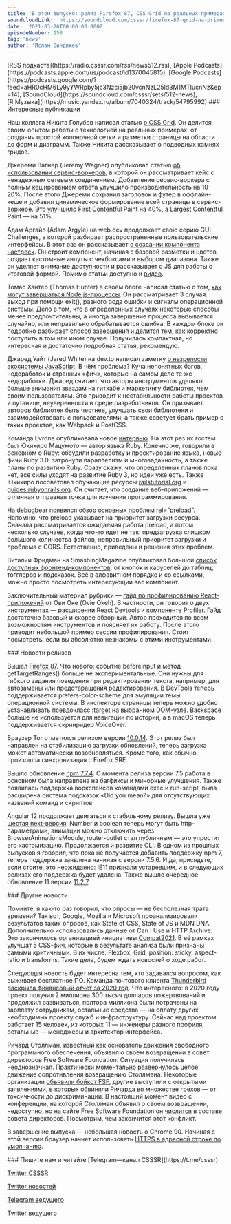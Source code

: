 ```yaml
---
title: 'В этом выпуске: релиз Firefox 87, CSS Grid на реальных примерах, «смерть» Node.js-процессов, использование Service Worker API, большая проблема JS-библиотек, инициатива Compat2021 и возвращение Столлмана в Free Software Foundation.'
soundcloudLink: 'https://soundcloud.com/csssr/firefox-87-grid-na-primerakh-smert-nodejs-protsessov-problema-js-bibliotek-compat2021'
date: '2021-03-26T00:00:00.000Z'
episodeNumber: 158
tag: 'news'
author: 'Ислам Виндижев'
---
```


<Note>
  [RSS подкаста](https://radio.csssr.com/rss/news512.rss), [Apple Podcasts](https://podcasts.apple.com/us/podcast/id1370045815), [Google Podcasts](https://podcasts.google.com/?feed=aHR0cHM6Ly9yYWRpby5jc3Nzci5jb20vcnNzL25ld3M1MTIucnNz&ep=14), [SoundCloud](https://soundcloud.com/csssr/sets/512-news), [Я.Музыка](https://music.yandex.ru/album/7040324/track/54795992)
</Note>

<ParagraphWithImage imageName="manWithLaptop" imageSide="right">
  ### Интересные публикации

Наш коллега Никита Голубов написал статью [о CSS Grid](https://blog.csssr.com/ru/article/css-grid-by-example/). Он делится своим опытом работы с технологией на реальных примерах: от создания простой колоночной сетки и разметки страницы на области до форм и диаграмм. Также Никита рассказывает о подводных камнях гридов.
</ParagraphWithImage>

Джереми Вагнер (Jeremy Wagner) опубликовал статью [об использовании сервис-воркеров](https://alistapart.com/article/now-thats-what-i-call-service-worker/), в которой он рассматривает кейс с ненадежным сетевым соединением. Добавление сервис-воркера с полным кешированием ответа улучшило производительность на 10-20%. После этого Джереми сохранил заголовок и футер в оффлайн-кеше и добавил динамическое формирование всей страницы в сервис-воркере. Это улучшило First Contentful Paint на 40%, а Largest Contentful Paint — на 51%.

Адам Аргайл (Adam Argyle) на web.dev продолжает свою серию GUI Challenges, в которой разбирает распространенные пользовательские интерфейсы. В этот раз он рассказывает [о создании компонента настроек](https://web.dev/building-a-settings-component/). Он строит компонент, начиная с базовой разметки и цветов, создает кастомные инпуты с чекбоксами и выбором диапазона. Также он уделяет внимание доступности и рассказывает о JS для работы с итоговой формой. Помимо статьи доступно и [видео](https://youtu.be/dm7gnp6eh3Q).

Томас Хантер (Thomas Hunter) в своём блоге написал статью о том, [как могут завершаться Node.js-процессы](https://thomashunter.name/posts/2021-03-08-the-death-of-a-nodejs-process). Он рассматривает 3 случая: выход при помощи exit(), разного рода ошибки и сигналы операционной системы. Дело в том, что в определенных случаях некоторые способы менее предпочтительны, а иногда завершение процесса вызывается случайно, или неправильно обрабатывается ошибка. В каждом блоке он подробно разбирает способ завершения и делится тем, как корректно поступить в том или ином случае. Получилась компактная, но интересная и достаточно подробная статья, рекомендую.

Джаред Уайт (Jared White) на dev.to написал заметку [о незрелости экосистемы JavaScript](https://dev.to/jaredcwhite/the-shocking-immaturity-of-javascript-c70). В чём проблема? Куча непонятных багов, недоработок и странных «фич», которые на самом деле те же недоработки. Джаред считает, что авторы инструментов уделяют больше внимания звездам на гитхабе и маркетингу библиотек, чем своим пользователям. Это приводит к нестабильности работы проектов и путанице, неуверенности в среде разработчиков. Он призывает авторов библиотек быть честнее, улучшать свои библиотеки и взаимодействовать с пользователями, а также советует брать пример с таких проектов, как Webpack и PostCSS.

Команда Evrone опубликовала новое [интервью](https://evrone.ru/yukihiro-matsumoto-interview-2021). На этот раз их гостем был Юкихиро Мацумото — автор языка Ruby. Конечно же, говорили в основном о Ruby: обсудили разработку и проектирование языка, новые фичи Ruby 3.0, затронули параллелизм и многозадачность, а также планы по развитию Ruby. Сразу скажу, что определенных планов пока нет, все силы уходят на развитие Ruby 3, но идеи уже есть. Также Юкихиро посоветовал обучающие ресурсы [railstutorial.org](https://railstutorial.org) и [guides.rubyonrails.org](https://guides.rubyonrails.org). Он считает, что создание веб-приложений — отличная отправная точка для изучения программирования.

На debugbear появился [обзор основных проблем rel=”preload”](https://www.debugbear.com/blog/rel-preload-problems). Напомню, что preload указывает на приоритет загрузки ресурса. Сначала рассматривается ожидаемая работа preload, а потом несколько случаев, когда что-то идет не так: предзагрузка слишком большого количества файлов, неправильный приоритет загрузки и проблема с CORS. Естественно, приведены и решения этих проблем.

Виталий Фридман на SmashingMagazine опубликовал большой [список доступных фронтенд-компонентов](https://www.smashingmagazine.com/2021/03/complete-guide-accessible-front-end-components/): от кнопок и каруселей до таблиц, тогглеров и подсказок. Всё в алфавитном порядке и со ссылками, можно просто посмотреть интересующий вас компонент.

Заключительный материал рубрики — [гайд по профилированию React-приложений](https://blog.asayer.io/the-definitive-guide-to-profiling-react-applications) от Ови Оке (Ovie Okeh). В частности, он говорит о двух инструментах — расширении React Devtools и компоненте Profiler. Гайд достаточно базовый и скорее обзорный. Автор проходится по всем возможностям инструментов и поясняет их работу. После этого приводит небольшой пример сессии профилирования. Стоит посмотреть, если вы абсолютно незнакомы с этими инструментами.

<ParagraphWithImage imageName="laptopNews" imageSide="right">
  ### Новости релизов

Вышел [Firefox 87](https://hacks.mozilla.org/2021/03/in-march-we-see-firefox-87/). Что нового: событие beforeinput и метод getTargetRanges() больше не экспериментальные. Они нужны для гибкого задания поведения при редактировании текста, например, для автозамены или предотвращения редактирования. В DevTools теперь поддерживается prefers-color-scheme для эмуляции темы операционной системы. В инспекторе страницы теперь можно удобно устанавливать псевдокласс :target на выбранном DOM-узле. Backspace больше не используется для навигации по истории, а в macOS теперь поддерживается скринридер VoiceOver.
</ParagraphWithImage>

Браузер Tor отметился релизом версии [10.0.14](https://blog.torproject.org/new-release-tor-browser-10014). Этот релиз был направлен на стабилизацию загрузки обновлений, теперь загрузка может автоматически возобновляться. Кроме того, как обычно, произошла синхронизация с Firefox SRE.

Вышло обновление [npm 7.7.4](https://github.com/npm/cli/releases). С момента релиза версии 7.5 работа в основном была направлена на багфиксы и минорные улучшения. Также появилась поддержка воркспейсов командами exec и run-script, была расширена система подсказок «Did you mean?» для отсутствующих названий команд и скриптов.

Angular 12 продолжает двигаться к стабильному релизу. Вышла уже [шестая next-версия](https://github.com/angular/angular/releases/tag/12.0.0-next.6). Number и boolean теперь могут быть http-параметрами, анимации можно отключить через BrowserAnimationsModule, router-outlet стал публичным — это упростит его кастомизацию. Продолжается и развитие CLI. В одном из прошлых выпусков я говорил, что пока не получается добавить поддержку npm 7, теперь поддержка заявлена начиная с версии 7.5.6. И да, присядьте, если стоите, это неожиданно: IE11 признали устаревшим, и в следующих релизах его поддержка будет удалена. Также вышло очередное обновление 11 версии [11.2.7](https://github.com/angular/angular/releases/tag/11.2.7).

<ParagraphWithImage imageName="laptopDialog" imageSide="right">
  ### Другие новости

Помните, я как-то раз говорил, что опросы — не бесполезная трата времени? Так вот, Google, Mozilla и Microsoft проанализировали результатов таких опросов, как State of CSS, State of JS и MDN DNA. Дополнительно использовались данные от Can I Use и HTTP Archive. Это закончилось организацией инициативы [Compat2021](https://web.dev/compat2021/). В её рамках улучшат 5 CSS-фич, которые в результате анализа были признаны самыми критичными. В их числе: Flexbox, Grid, position: sticky, aspect-ratio и transforms. Такие дела, будем ждать новостей о ходе работ.
</ParagraphWithImage>

Следующая новость будет интересна тем, кто задавался вопросом, как выживает бесплатное ПО. Команда почтового клиента [Thunderbird раскрыла финансовый отчет за 2020 год](https://groups.google.com/g/tb-planning/c/-jbmYvYdX1g). Что интересного: в 2020 году проект получил 2 миллиона 300 тысяч долларов пожертвований и продолжил развиваться, полтора миллиона были потрачены на зарплату сотрудникам, остальные средства — на оплату других необходимых проекту служб и инфраструктуру. Сейчас над проектом работает 15 человек, из которых 11 — инженеры разного профиля, остальные — менеджеры и архитектор интерфейса.

Ричард Столлман, известный как основатель движения свободного программного обеспечения, объявил о своем возвращении в совет директоров Free Software Foundation. Ситуация получилась [неоднозначная](https://www.reddit.com/r/linux/comments/mac9zf/richard_stallman_announcing_his_return_to_the/). Практически моментально развернулось целое движение сопротивления возвращению Столлмана. Некоторые организации [объявили бойкот FSF](https://sfconservancy.org/blog/2021/mar/23/outreachy-fsf/), другие выступили с открытыми заявлениями, в которых обвиняли Ричарда во множестве грехов — от токсичности до дискриминации. В настоящий момент видео с конференции, на которой Столлман объявил о своем возвращении, недоступно, но на сайте Free Software Foundation он [числится](https://www.fsf.org/about/staff-and-board/) в составе совета директоров. Посмотрим, чем закончится этот конфликт.

В завершение выпуска — небольшая новость о Chrome 90. Начиная с этой версии браузер начнет использовать [HTTPS в адресной строке по умолчанию](https://blog.chromium.org/2021/03/a-safer-default-for-navigation-https.html).

<Note>
  ### Пишите нам и читайте
  [Telegram—канал CSSSR](https://t.me/csssr)

  [Twitter CSSSR](https://twitter.com/csssr_dev)

  [Twitter новостей](https://twitter.com/csssr_news)

  [Telegram ведущего](https://t.me/Vindizh)

  [Twitter ведущего](https://twitter.com/Vindizh)
</Note>
